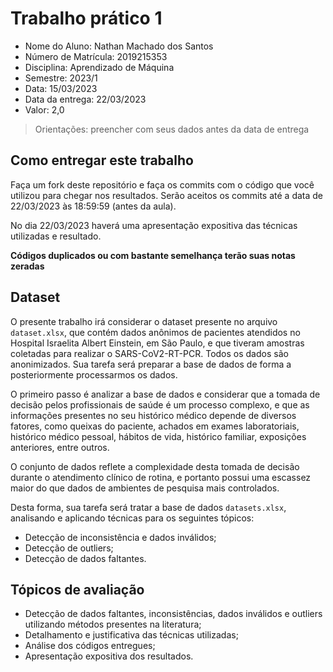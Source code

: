 # Trabalho prático 1

* Nome do Aluno: Nathan Machado dos Santos
* Número de Matrícula: 2019215353
* Disciplina: Aprendizado de Máquina
* Semestre: 2023/1
* Data: 15/03/2023
* Data da entrega: 22/03/2023
* Valor: 2,0

> Orientações: preencher com seus dados antes da data de entrega

## Como entregar este trabalho

Faça um fork deste repositório e faça os commits com o código que você utilizou para chegar nos resultados. Serão aceitos os commits até a data de 22/03/2023 às 18:59:59 (antes da aula).

No dia 22/03/2023 haverá uma apresentação expositiva das técnicas utilizadas e resultado.

**Códigos duplicados ou com bastante semelhança terão suas notas zeradas**

## Dataset

O presente trabalho irá considerar o dataset presente no arquivo `dataset.xlsx`, que contém dados anônimos de pacientes atendidos no Hospital Israelita Albert Einstein, em São Paulo, e que tiveram amostras coletadas para realizar o SARS-CoV2-RT-PCR. Todos os dados são anonimizados. Sua tarefa será preparar a base de dados de forma a posteriormente processarmos os dados.

O primeiro passo é analizar a base de dados e considerar que a tomada de decisão pelos profissionais de saúde é um processo complexo, e que as informações presentes no seu histórico médico depende de diversos fatores, como queixas do paciente, achados em exames laboratoriais, histórico médico pessoal, hábitos de vida, histórico familiar, exposições anteriores, entre outros.

O conjunto de dados reflete a complexidade desta tomada de decisão durante o atendimento clínico de rotina, e portanto possui uma escassez maior do que dados de ambientes de pesquisa mais controlados.

Desta forma, sua tarefa será tratar a base de dados `datasets.xlsx`, analisando e aplicando técnicas para os seguintes tópicos:

* Detecção de inconsistência e dados inválidos;
* Detecção de outliers;
* Detecção de dados faltantes.

## Tópicos de avaliação

* Detecção de dados faltantes, inconsistências, dados inválidos e outliers utilizando métodos presentes na literatura;
* Detalhamento e justificativa das técnicas utilizadas;
* Análise dos códigos entregues;
* Apresentação expositiva dos resultados.